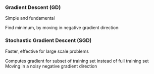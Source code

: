 ### Gradient Descent (GD)
Simple and fundamental

Find minimum, by moving in negative gradient direction
### Stochastic Gradient Descent (SGD)
Faster, effective for large scale problems

Computes gradient for subset of training set instead of full training set
Moving in a noisy negative gradient direction

